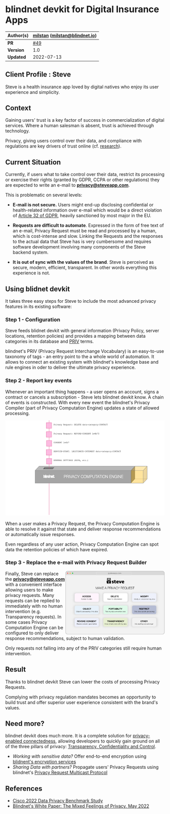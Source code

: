 # blindnet devkit for Digital Insurance Apps

| **Author(s)** | [milstan](https://github.com/milstan) (milstan@blindnet.io)             |
| :------------ | :------------------------------------------------------------------------------------- |
| **PR**   | [#49](https://github.com/blindnet-io/devrel-management/pull/49) |
| **Version**   | 1.0                                                                             |
| **Updated**   | 2022-07-13                                                                             |

## Client Profile : Steve

Steve is a health insurance app loved by digital natives who enjoy its user experience and simplicity.

## Context

Gaining users' trust is a key factor of success in commercialization of digital services.
Where a human salesman is absent, trust is achieved through technology.

Privacy, giving users control over their data, and compliance with regulations are key drivers of trust online (cf. [research](#references)).

## Current Situation

Currently, if users what to take control over their data, restrict its processing or exercise their rights (granted by GDPR, CCPA or other regulations) they are expected to write an e-mail to **privacy@steveapp.com**.

This is problematic on several levels:
- **E-mail is not secure.**
Users might end-up disclosing confidential or health-related information over e-mail which would be a direct violation of [Article 32 of GDPR](https://gdpr-info.eu/art-32-gdpr/), heavily sanctioned by most major in the EU.

- **Requests are difficult to automate**.
Expressed in the form of free text of an e-mail, Privacy Request must be read and processed by a human, which is cost-intense and slow.
Linking the Requests and the responses to the actual data that Steve has is very cumbersome and requires software development involving many components of the Steve backend system.

- **It is out of sync with the values of the brand**.
Steve is perceived as secure, modern, efficient, transparent. In other words everything this experience is not.

## Using blidnet devkit

It takes three easy steps for Steve to include the most advanced privacy features in its existing software:

### Step 1 - Configuration

Steve feeds blidnet devkit with general information (Privacy Policy, server locations, retention policies) and provides a mapping between data categories in its database and [PRIV](https://github.com/blindnet-io/product-management/blob/main/refs/schemas/priv/RFC-PRIV.md) terms.

blindnet's PRIV (Privacy Request Interchange Vocabulary) is an easy-to-use taxonomy of tags - an entry point to the a whole world of automation. It allows to connect an existing system with blindnet's knowledge base and rule engines in oder to deliver the ultimate privacy experience.

### Step 2 - Report key events

Whenever an important thing happens - a user opens an account, signs a contract or cancels a subscription - Steve lets blindnet devkit know. A chain of events is constructed. With every new event the blindnet's Privacy Compiler (part of Privacy Computation Engine) updates a state of allowed processing.

<img height="300" src="./img/PCEexplained.gif">

When a user makes a Privacy Request, the Privacy Computation Engine is able to resolve it against that state and deliver response recommendations or automatically issue responses.

Even regardless of any user action, Privacy Computation Engine can spot data the retention policies of which have expired.


### Step 3 - Replace the e-mail with Privacy Request Builder
<img align="right" height="200" src="./img/prbuilder.png">

Finally, Steve can replace the **privacy@steveapp.com** with a convenient interface allowing users to make privacy requests.
Many requests can be replied to immediately with no human intervention (e.g. Transparency requests).
In some cases Privacy Computation Engine can be configured to only deliver response recommendations, subject to human validation.

Only requests not falling into any of the PRIV categories still require human intervention.

## Result

Thanks to blindnet devkit Steve can lower the costs of processing Privacy Requests.

Complying with privacy regulation mandates becomes an opportunity to build trust and offer superior user experience consistent with the brand's values.

## Need more?

blindnet devkit does much more. It is a complete solution for [privacy-enabled connectedness](https://github.com/blindnet-io/product-management/blob/main/refs/notion-of-privacy/notion-of-privacy.md), allowing developers to quickly gain ground on all of the three pillars of privacy: [Transparency, Confidentiality and Control](https://github.com/blindnet-io/product-management/blob/main/refs/notion-of-privacy/principles/RFC-SPEP.md).

- *Working with sensitive data?* Offer end-to-end encryption using [blidnent's encryption services](https://github.com/blindnet-io/api-scala)
- *Sharing Data with partners?* Propagate users' Privacy Requests using blindnet's [Privacy Request Multicast Protocol](https://github.com/blindnet-io/product-management/blob/b7d2bd0aab509a5d83ed42822b0ba19e27bef905/refs/schemas/protocols/RFC-PRMP.md)

## References

- [Cisco 2022 Data Privacy Benchmark Study](https://www.cisco.com/c/en/us/about/trust-center/data-privacy-benchmark-study.html)
- [Blindnet's White Paper: The Mixed Feelings of Privacy. May 2022](../research/White-Paper-May-2022.pdf)

